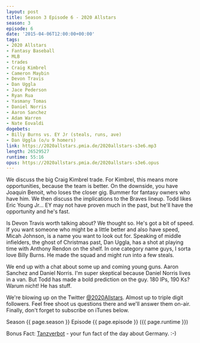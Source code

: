 ```yaml
---
layout: post
title: Season 3 Episode 6 - 2020 Allstars
season: 3
episode: 6
date: '2015-04-06T12:00:00+00:00'
tags:
- 2020 Allstars
- Fantasy Baseball
- MLB
- trades
- Craig Kimbrel
- Cameron Maybin
- Devon Travis
- Dan Uggla
- Jace Pederson
- Ryan Rua
- Yasmany Tomas
- Daniel Norris
- Aaron Sanchez
- Adam Warren
- Nate Eovaldi
dogebets:
- Billy Burns vs. EY Jr (steals, runs, ave)
- Dan Uggla (o/u 9 homers)
link: https://2020allstars.pmia.de/2020allstars-s3e6.mp3
length: 26529527
runtime: 55:16
opus: https://2020allstars.pmia.de/2020allstars-s3e6.opus
---
```

We discuss the big Craig Kimbrel trade.  For Kimbrel, this means more opportunities, because the team is better.  On the downside, you have Joaquin Benoit, who loses the closer gig.  Bummer for fantasy owners who have him.  We then discuss the implications to the Braves lineup.  Todd likes Eric Young Jr... EY may not have proven much in the past, but he'll have the opportunity and he's fast.  

Is Devon Travis worth talking about?  We thought so.  He's got a bit of speed.  If you want someone who might be a little better and also have speed, Micah Johnson, is a name you want to look out for.  Speaking of middle infielders, the ghost of Christmas past, Dan Uggla, has a shot at playing time with Anthony Rendon on the shelf.  In one category name guys, I sorta love Billy Burns.  He made the squad and might run into a few steals.  

We end up with a chat about some up and coming young guns.  Aaron Sanchez and Daniel Norris.  I'm super skeptical because Daniel Norris lives in a van.  But Todd has made a bold prediction on the guy.  180 IPs, 190 Ks?  Warum nicht!  He has stuff.  

We're blowing up on the Twitter [@2020Allstars](https://twitter.com/2020allstars).  Almost up to triple digit followers.  Feel free shoot us questions there and we'll answer them on-air.  Finally, don't forget to subscribe on iTunes below.  

Season {{ page.season }} Episode {{ page.episode }} ({{ page.runtime }})  

Bonus Fact: [Tanzverbot](http://en.wikipedia.org/wiki/Dancing_ban) - your fun fact of the day about Germany.  :-)

